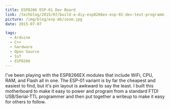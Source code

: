 ```yaml
---
title: ESP8266 ESP-01 Dev Board
link: /techblog/2015/07/build-a-diy-esp8266ex-esp-01-dev-test-programming-board/
picture: /img/blog/esp-mb/zoom.jpg
date: 2015-07-07

tags:
  - Arduino
  - C++
  - hardware
  - Open Source
  - IoT
  - ESP8266
---
```


I've been playing with the ESP8266EX modules that include WiFi, CPU, RAM, and Flash all in one. 
The ESP-01 variant is by far the cheapest and easiest to find, but it's pin layout is awkward to say the least.
I built this motherboard to make it easy to power and program from a standard FTDI USB/Serial-TTL programmer and then put 
together a writeup to make it easy for others to follow.

